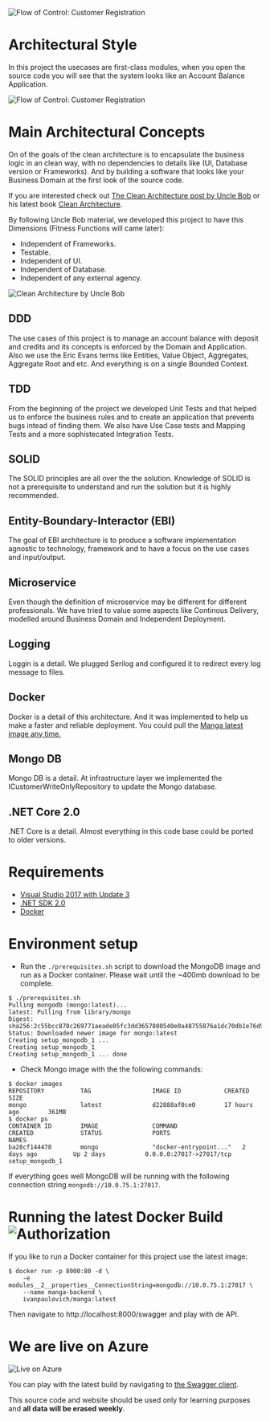 ![Flow of Control: Customer Registration](https://raw.githubusercontent.com/ivanpaulovich/manga/master/docs/castanha.png)

# Architectural Style
In this project the usecases are first-class modules, when you open the source code you will see that the system looks like an Account Balance Application.  

![Flow of Control: Customer Registration](https://raw.githubusercontent.com/ivanpaulovich/manga/master/docs/Flow-Of-Control.png)

# Main Architectural Concepts
On of the goals of the clean architecture is to encapsulate the business logic in an clean way, with no dependencies to details like (UI, Database version or Frameworks). And by building a software that looks like your Business Domain at the first look of the source code.

If you are interested check out [The Clean Architecture post by Uncle Bob](https://8thlight.com/blog/uncle-bob/2012/08/13/the-clean-architecture.html) or his latest book [Clean Architecture](https://www.amazon.com/Clean-Architecture-Craftsmans-Software-Structure/dp/0134494164/ref=sr_1_1?ie=UTF8&qid=1518796865&sr=8-1&keywords=clean+architecture).

By following Uncle Bob material, we developed this project to have this Dimensions (Fitness Functions will came later):

* Independent of Frameworks.
* Testable. 
* Independent of UI. 
* Independent of Database. 
* Independent of any external agency.

![Clean Architecture by Uncle Bob](https://raw.githubusercontent.com/ivanpaulovich/manga/master/docs/CleanArchitecture-Uncle-Bob.jpg)

## DDD
The use cases of this project is to manage an account balance with deposit and credits and its concepts is enforced by the Domain and Application. Also we use the Eric Evans terms like Entities, Value Object, Aggregates, Aggregate Root and etc. And everything is on a single Bounded Context.

## TDD
From the beginning of the project we developed Unit Tests and that helped us to enforce the business rules and to create an application that prevents bugs intead of finding them. We also have Use Case tests and Mapping Tests and a more sophistecated Integration Tests. 

## SOLID
The SOLID principles are all over the the solution. Knowledge of SOLID is not a prerequisite to understand and run the solution but it is highly recommended.

## Entity-Boundary-Interactor (EBI)
The goal of EBI architecture is to produce a software implementation agnostic to technology, framework and to have a focus on the use cases and input/output. 

## Microservice
Even though the definition of microservice may be different for different professionals. We have tried to value some aspects like Continous Delivery, modelled around Business Domain and Independent Deployment.

## Logging
Loggin is a detail. We plugged Serilog and configured it to redirect every log message to files.

## Docker
Docker is a detail of this architecture. And it was implemented to help us make a faster and reliable deployment. You could pull the [Manga latest image any time.](https://hub.docker.com/r/ivanpaulovich/manga/)

## Mongo DB
Mongo DB is a detail. At infrastructure layer we implemented the ICustomerWriteOnlyRepository to update the Mongo database.

## .NET Core 2.0
.NET Core is a detail. Almost everything in this code base could be ported to older versions.

# Requirements
* [Visual Studio 2017 with Update 3](https://www.visualstudio.com/en-us/news/releasenotes/vs2017-relnotes)
* [.NET SDK 2.0](https://www.microsoft.com/net/download/core)
* [Docker](https://docs.docker.com/docker-for-windows/install/)

# Environment setup

* Run the `./prerequisites.sh` script to download the MongoDB image and run as a Docker container. 
Please wait until the ~400mb download to be complete.

```
$ ./prerequisites.sh
Pulling mongodb (mongo:latest)...
latest: Pulling from library/mongo
Digest: sha256:2c55bcc870c269771aeade05fc3dd3657800540e0a48755876a1dc70db1e76d9
Status: Downloaded newer image for mongo:latest
Creating setup_mongodb_1 ...
Creating setup_mongodb_1
Creating setup_mongodb_1 ... done
```
* Check Mongo image with the the following commands:

```
$ docker images
REPOSITORY          TAG                 IMAGE ID            CREATED             SIZE
mongo               latest              d22888af0ce0        17 hours ago        361MB
$ docker ps
CONTAINER ID        IMAGE               COMMAND                  CREATED             STATUS              PORTS                                            NAMES
ba28cf144478        mongo               "docker-entrypoint..."   2 days ago          Up 2 days           0.0.0.0:27017->27017/tcp                         setup_mongodb_1
```

If everything goes well MongoDB will be running with the following connection string `mongodb://10.0.75.1:27017`.

# Running the latest Docker Build ![Authorization](https://dockerbuildbadges.quelltext.eu/status.svg?organization=ivanpaulovich&repository=manga)

If you like to run a Docker container for this project use the latest image:

```
$ docker run -p 8000:80 -d \
	-e modules__2__properties__ConnectionString=mongodb://10.0.75.1:27017 \
	--name manga-backend \
	ivanpaulovich/manga:latest
```
Then navigate to http://localhost:8000/swagger and play with de API.

# We are live on Azure

![Live on Azure](https://raw.githubusercontent.com/ivanpaulovich/manga/master/docs/Swagger.png)

You can play with the latest build by navigating to [the Swagger client](http://grape.westus2.cloudapp.azure.com:8800/swagger "Manga Swagger").

This source code and website should be used only for learning purposes and **all data will be erased weekly**.
